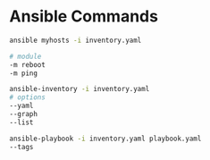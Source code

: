 # Ansible Commands

```bash
ansible myhosts -i inventory.yaml
```

```bash
# module
-m reboot
-m ping
```

```bash
ansible-inventory -i inventory.yaml
# options
--yaml
--graph
--list
```

```bash
ansible-playbook -i inventory.yaml playbook.yaml
--tags
```
